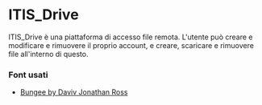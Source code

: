 # ITIS_Drive

ITIS_Drive è una piattaforma di accesso file remota. L'utente può creare e modificare e rimuovere il proprio account, e creare, scaricare e rimuovere file all'interno di questo.

### Font usati
- [Bungee by Daviv Jonathan Ross](https://djr.com/bungee/)